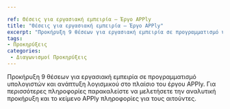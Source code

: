 ```yaml
---

ref: Θέσεις για εργασιακή εμπειρία – Έργο APPly
title: "Θέσεις για εργασιακή εμπειρία – Έργο APPly"
excerpt: "Προκήρυξη 9 θέσεων για εργασιακή εμπειρία σε προγραμματισμό υπολογιστών και ανάπτυξη λογισμικού στο πλαίσιο του έργου APPly. Για περισσότερες πληροφορίες παρακαλείστε να μελετήσετε την αναλυτική προκήρυξη και το κείμενο APPly πληροφορίες για τους αιτούντες."
tags: 
- Προκηρύξεις
categories:
 - Διαγωνισμοί Προκηρύξεις
---
```

Προκήρυξη 9 θέσεων για εργασιακή εμπειρία σε προγραμματισμό υπολογιστών και ανάπτυξη λογισμικού στο πλαίσιο του έργου APPly. Για περισσότερες πληροφορίες παρακαλείστε να μελετήσετε την αναλυτική προκήρυξη και το κείμενο APPly πληροφορίες για τους αιτούντες.


